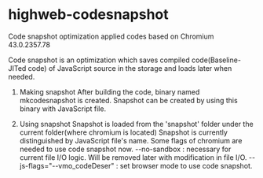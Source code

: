 # highweb-codesnapshot
Code snapshot optimization applied codes based on Chromium 43.0.2357.78

Code snapshot is an optimization which saves compiled code(Baseline-JITed code) of JavaScript source in the storage and loads later when needed.

1. Making snapshot
After building the code, binary named mkcodesnapshot is created.
Snapshot can be created by using this binary with JavaScript file.

2. Using snapshot
Snapshot is loaded from the 'snapshot' folder under the current folder(where chromium is located)
Snapshot is currently distinguished by JavaScript file's name.
Some flags of chromium are needed to use code snapshot now.
--no-sandbox : necessary for current file I/O logic. Will be removed later with modification in file I/O.
--js-flags="--vmo_codeDeser" : set browser mode to use code snapshot.
